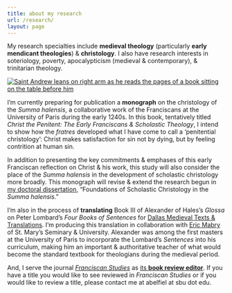 ```yaml
---
title: about my research
url: /research/
layout: page
---
```


My research specialties include **medieval theology** (particularly **early mendicant theologies**) & **christology**. I also have research interests in soteriology, poverty, apocalypticism (medieval & contemporary), & trinitarian theology.

[![Saint Andrew leans on right arm as he reads the pages of a book sitting on the table before him](/wolffort_andrew.webp)](https://commons.wikimedia.org/wiki/File:Artus_Wolffort_-_St_Andrew_-_WGA25857.jpg)

I’m currently preparing for publication a **monograph** on the christology of the *Summa halensis*, a collaborative work of the Franciscans at the University of Paris during the early 1240s. In this book, tentatively titled *Christ the Penitent: The Early Franciscans & Scholastic Theology*, I intend to show how the *fratres* developed what I have come to call a ‘penitential christology’: Christ makes satisfaction for sin not by dying, but by feeling contrition at human sin.
		
In addition to presenting the key commitments & emphases of this early Franciscan reflection on Christ & his work, this study will also consider the place of the *Summa halensis* in the development of scholastic christology more broadly. This monograph will revise & extend the research begun in [my doctoral dissertation](https://www.proquest.com/dissertations-theses/foundations-scholastic-christology-em-summa/docview/2629099977/se-2?accountid=45220), “Foundations of Scholastic Christology in the *Summa halensis*.”
		
I’m also in the process of **translating** Book III of Alexander of Hales’s *Glossa* on Peter Lombard’s *Four Books of Sentences* for [Dallas Medieval Texts & Translations](https://dallasmedievaltexts.org/alexander-of-hales-project/). I’m producing this translation in collaboration with [Eric Mabry](http://www.stmarys.edu/seminary/faculty/dr-eric-mabry/) of St. Mary’s Seminary & University. Alexander was among the first masters at the University of Paris to incorporate the Lombard’s *Sentences* into his curriculum, making him an important & authoritative teacher of what would become the standard textbook for theologians during the medieval period.
		
And, I serve the journal *[Franciscan Studies](https://muse.jhu.edu/journal/457)* as [its **book review editor**](https://www.sbu.edu/academics/academic-resources/franciscan-institute/franciscan-institute-leadership-team). If you have a title you would like to see reviewed in *Franciscan Studies* or if you would like to review a title, please contact me at abelfiel at sbu dot edu.
